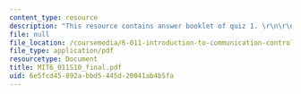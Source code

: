 ```yaml
---
content_type: resource
description: "This resource contains answer booklet of quiz 1. \r\n\r\n"
file: null
file_location: /coursemedia/6-011-introduction-to-communication-control-and-signal-processing-spring-2010/6e5fcd45892abbd5445d20041ab4b5fa_MIT6_011S10_final.pdf
file_type: application/pdf
resourcetype: Document
title: MIT6_011S10_final.pdf
uid: 6e5fcd45-892a-bbd5-445d-20041ab4b5fa
---
```

